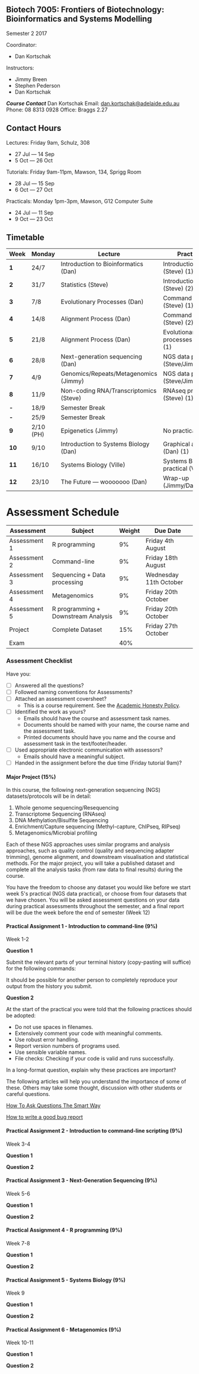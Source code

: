 ## Biotech 7005: Frontiers of Biotechnology: Bioinformatics and Systems Modelling

Semester 2 2017

Coordinator:
- Dan Kortschak

Instructors:
- Jimmy Breen
- Stephen Pederson
- Dan Kortschak

__*Course Contact*__
Dan Kortschak
Email: dan.kortschak@adelaide.edu.au
Phone: 08 8313 0928
Office: Braggs 2.27

## Contact Hours

Lectures: Friday 9am, Schulz, 308
- 27 Jul — 14 Sep
- 5 Oct — 26 Oct

Tutorials: Friday 9am-11pm, Mawson, 134, Sprigg Room
- 28 Jul — 15 Sep
- 6 Oct — 27 Oct

Practicals: Monday 1pm-3pm, Mawson, G12 Computer Suite
- 24 Jul — 11 Sep
- 9 Oct — 23 Oct

## Timetable

| **Week** | **Monday** |**Lecture**    | **Practical** |
|----------|------------|---------------|---------------|
| **1** | 24/7 | Introduction to Bioinformatics (Dan)| Introduction to R (Steve) (1) |
| **2** | 31/7 | Statistics (Steve) | Introduction to R (Steve) (2) |
| **3** | 7/8  | Evolutionary Processes (Dan) | Command-line (Steve) (1) |
| **4** | 14/8 | Alignment Process (Dan) | Command-line (Steve) (2) |
| **5** | 21/8 | Alignment Process (Dan) | Evolutionary processes (Dan) (1) |
| **6** | 28/8 | Next-generation sequencing (Dan) | NGS data practical (Steve/Jimmy) (1) |
| **7** | 4/9  | Genomics/Repeats/Metagenomics (Jimmy) | NGS data practical (Steve/Jimmy) (2) |
| **8** | 11/9 | Non-coding RNA/Transcriptomics (Steve) | RNAseq practical (Steve) (1) |
| **-** | 18/9 | Semester Break |
| **-** | 25/9 | Semester Break |
| **9** | 2/10 (PH) | Epigenetics (Jimmy) | No practical (PH) |
| **10** | 9/10 | Introduction to Systems Biology (Dan)  | Graphical analyses (Dan) (1)  |
| **11** | 16/10 | Systems Biology (Ville) | Systems Biology practical (Ville) (1) |
| **12** | 23/10 | The Future — wooooooo (Dan) | Wrap-up (Jimmy/Dan/Steve)  |


# Assessment Schedule

| **Assessment** | **Subject** | **Weight** | **Due Date** |
|----------------|-------------|------------|--------------|
| Assessment 1 | R programming | 9% | Friday 4th August |
| Assessment 2 | Command-line | 9% | Friday 18th August |
| Assessment 3 | Sequencing + Data processing | 9% | Wednesday 11th October |
| Assessment 4 | Metagenomics | 9% | Friday 20th October |
| Assessment 5 | R programming + Downstream Analysis | 9% | Friday 20th October |
| Project | Complete Dataset | 15% | Friday 27th October |
| Exam | | 40% | |

### Assessment Checklist

Have you:

- [ ] Answered all the questions?
- [ ] Followed naming conventions for Assessments?
- [ ] Attached an assessment coversheet?
	- This is a course requirement. See the [Academic Honesty Policy](http://www.adelaide.edu.au/policies/230/).
- [ ] Identified the work as yours?
	- Emails should have the course and assessment task names.
	- Documents should be named with your name, the course name and the assessment task.
	- Printed documents should have you name and the course and assessment task in the text/footer/header.
- [ ] Used appropriate electronic communication with assessors?
	- Emails should have a meaningful subject.
- [ ] Handed in the assignment before the due time (Friday tutorial 9am)?

#### Major Project (15%)

In this course, the following next-generation sequencing (NGS) datasets/protocols will be in detail:

1. Whole genome sequencing/Resequencing
2. Transcriptome Sequencing (RNAseq)
3. DNA Methylation/Bisulfite Sequencing
4. Enrichment/Capture sequencing (Methyl-capture, ChIPseq, RIPseq)
5. Metagenomics/Microbial profiling

Each of these NGS approaches uses similar programs and analysis approaches, such as quality control (quality and sequencing adapter trimming), genome alignment, and downstream visualisation and statistical methods. For the major project, you will take a published dataset and complete all the analysis tasks (from raw data to final results) during the course.

You have the freedom to choose any dataset you would like before we start week 5's practical (NGS data practical), or choose from four datasets that we have chosen. You will be asked assessment questions on your data during practical assessments throughout the semester, and a final report will be due the week before the end of semester (Week 12)


#### Practical Assignment 1 - Introduction to command-line (9%)

Week 1-2

__Question 1__

Submit the relevant parts of your terminal history (copy-pasting will suffice) for the following commands:

It should be possible for another person to completely reproduce your output from the history you submit.

__Question 2__

At the start of the practical you were told that the following practices should be adopted:

- Do not use spaces in filenames.
- Extensively comment your code with meaningful comments.
- Use robust error handling.
- Report version numbers of programs used.
- Use sensible variable names.
- File checks: Checking if your code is valid and runs successfully.

In a long-format question, explain why  these practices are important?

The following articles will help you understand the importance of some of these.
Others may take some thought, discussion with other students or careful questions.

[How To Ask Questions The Smart Way](http://www.catb.org/esr/faqs/smart-questions.html)

[How to write a good bug report](https://musescore.org/en/developers-handbook/how-write-good-bug-report-step-step-instructions)

#### Practical Assignment 2 - Introduction to command-line scripting (9%)

Week 3-4

__Question 1__



__Question 2__


#### Practical Assignment 3 - Next-Generation Sequencing (9%)

Week 5-6

__Question 1__



__Question 2__


#### Practical Assignment 4 - R programming (9%)

Week 7-8

__Question 1__



__Question 2__


#### Practical Assignment 5 - Systems Biology (9%)

Week 9

__Question 1__



__Question 2__


#### Practical Assignment 6 - Metagenomics (9%)

Week 10-11

__Question 1__



__Question 2__
